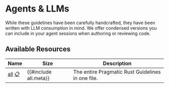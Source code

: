 ﻿<!-- Copyright (c) Microsoft Corporation. Licensed under the MIT license. -->


# Agents & LLMs

While these guidelines have been carefully handcrafted, they have been written with LLM consumption in mind. 
We offer condensed versions you can include in your agent sessions when authoring or reviewing code.


## Available Resources

| Name | Size | Description |
|------|------|-------------|
| [all](https://microsoft.github.com/rust-guidelines/agents/all.txt) [📋](#) | {{#include all.meta}} | The entire Pragmatic Rust Guidelines in one file. |

<script>
// Makes the paste buttons works
document.addEventListener('DOMContentLoaded', function() {
    document.querySelectorAll('a[href="#"]').forEach(function(copyIcon) {
        copyIcon.onclick = function(e) {
            e.preventDefault();
            const link = this.parentElement.querySelector('a[href*="microsoft.github.com"]');
            if (link) {
                navigator.clipboard.writeText(link.href);
            }
        };
    });
});
</script>
